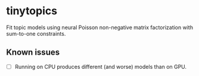 # tinytopics

Fit topic models using neural Poisson non-negative matrix factorization with sum-to-one constraints.

## Known issues

- [ ] Running on CPU produces different (and worse) models than on GPU.
